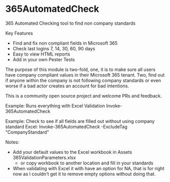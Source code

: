 # 365AutomatedCheck

365 Automated Checking tool to find non company standards

Key Features

- Find and fix non compliant fields in Microsoft 365
- Check last logins 7, 14, 30, 60, 90 days
- Easy to view HTML reports
- Add in your own Pester Tests

The purpose of this module is two-fold, one, it is to make sure all users have company compliant values in their Microsoft 365 tenant. Two, find out if anyone within the company is not following company standards or even worse if a bad actor creates an account for bad intentions.

This is a community open source project and welcome PRs and feedback.

Example: Runs everything with Excel Validation
Invoke-365AutomatedCheck

Example: Check to see if all fields are filled out without using company standard Excel:
Invoke-365AutomatedCheck -ExcludeTag "CompanyStandard"

Notes:

- Add your default values to the Excel workbook in Assets 365ValidationParameters.xlsx
  - or copy workbook to another location and fill in your standards
- When validating with Excel it with have an option for NA, that is for right now as I couldn't get it to remove empty options without doing that.
